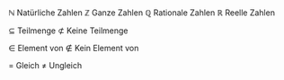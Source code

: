 ℕ Natürliche Zahlen
ℤ Ganze Zahlen
ℚ Rationale Zahlen
ℝ Reelle Zahlen

⊆ Teilmenge
⊄ Keine Teilmenge

∈ Element von
∉ Kein Element von

= Gleich
≠ Ungleich

